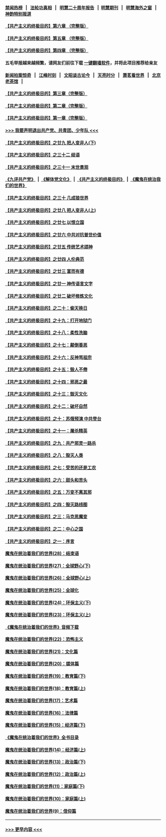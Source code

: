 #### [禁闻热榜](热点新闻.md?=0)  &nbsp;&nbsp;|&nbsp;&nbsp; [法轮功真相](https://github.com/gfw-breaker/truth/blob/master/README.md?=0) &nbsp;&nbsp;|&nbsp;&nbsp; [明慧二十周年报告](https://github.com/gfw-breaker/mh-reports/blob/master/README.md?=0) &nbsp;&nbsp;|&nbsp;&nbsp;[明慧期刊](https://github.com/gfw-breaker/mh-qikan) &nbsp;&nbsp;|&nbsp;&nbsp; [明慧海外之窗](https://github.com/gfw-breaker/mh-news/blob/master/README.md?=0) &nbsp;&nbsp;|&nbsp;&nbsp; [神韵特别报道](https://github.com/gfw-breaker/mh-news/blob/master/shenyun.md?=0)
#### [【共产主义的终极目的】第六章 （完整版）](../pages/nsc422/n11428913.md?t=02261802) 
#### [【共产主义的终极目的】第五章 （完整版）](../pages/nsc422/n11428912.md?t=02261802) 
#### [【共产主义的终极目的】第四章 （完整版）](../pages/nsc422/n11428907.md?t=02261802) 
#### 五毛举报越来越频繁，请网友们前往下载 [一键翻墙软件](https://github.com/gfw-breaker/ssr-accounts)，并将此项目推荐给亲友
#### [新闻拍案惊奇](https://github.com/gfw-breaker/banned-news/blob/master/pages/link4.md) &nbsp;&nbsp;|&nbsp;&nbsp; [江峰时刻](https://github.com/gfw-breaker/banned-news/blob/master/pages/link4.md) &nbsp;&nbsp;|&nbsp;&nbsp; [文昭谈古论今](https://github.com/gfw-breaker/banned-news/blob/master/pages/link4.md) &nbsp;&nbsp;|&nbsp;&nbsp; [天亮时分](https://github.com/gfw-breaker/banned-news/blob/master/pages/link4.md) &nbsp;&nbsp;|&nbsp;&nbsp; [萧茗看世界](https://github.com/gfw-breaker/banned-news/blob/master/pages/link4.md) &nbsp;&nbsp;|&nbsp;&nbsp; [北京老茶馆](https://github.com/gfw-breaker/banned-news/blob/master/pages/link4.md) &nbsp;&nbsp;|&nbsp;&nbsp; 
#### [【共产主义的终极目的】第三章（完整版）](../pages/nsc422/n11428848.md?t=02261802) 
#### [【共产主义的终极目的】第二章（完整版）](../pages/nsc422/n11428831.md?t=02261802) 
#### [【共产主义的终极目的】第一章（完整版）](../pages/nsc422/n11417651.md?t=02261802) 
#### [>>> 我要声明退出共产党、共青团、少年队 <<<](https://github.com/begood0513/goodnews/blob/master/quit/letter.md) 
#### [【共产主义的终极目的】之廿九 把人变非人(下)](../pages/nsc422/n11344140.md?t=02261802) 
#### [【共产主义的终极目的】之三十二 结语](../pages/nsc422/n11360535.md?t=02261802) 
#### [【共产主义的终极目的】之三十一 末世景观](../pages/nsc422/n11351129.md?t=02261802) 
#### [《九评共产党》](https://github.com/begood0513/9ping.md/blob/master/README.md) &nbsp;|&nbsp; [《解体党文化》](../../../../jtdwh.md/blob/master/README.md)  &nbsp;|&nbsp; [《共产主义的终极目的》](../../../../gczydzjmd.md/blob/master/README.md) &nbsp;|&nbsp; [《魔鬼在统治我们的世界》](../../../../mgztzwmdsj.md/blob/master/README.md) 
#### [【共产主义的终极目的】之三十 几成狼世界](../pages/nsc422/n11348280.md?t=02261802) 
#### [【共产主义的终极目的】之廿八 把人变非人(上)](../pages/nsc422/n11340492.md?t=02261802) 
#### [【共产主义的终极目的】之廿七 以恨立国](../pages/nsc422/n11336944.md?t=02261802) 
#### [【共产主义的终极目的】之廿六 中共对抗普世价值](../pages/nsc422/n11324785.md?t=02261802) 
#### [【共产主义的终极目的】之廿五 传统艺术颂神](../pages/nsc422/n11296396.md?t=02261802) 
#### [【共产主义的终极目的】之廿四 人伦典范](../pages/nsc422/n11296397.md?t=02261802) 
#### [【共产主义的终极目的】之廿三 富而有德](../pages/nsc422/n11283598.md?t=02261802) 
#### [【共产主义的终极目的】之廿一 神传语言文字](../pages/nsc422/n11263265.md?t=02261802) 
#### [【共产主义的终极目的】之廿二 破坏修炼文化](../pages/nsc422/n11245728.md?t=02261802) 
#### [【共产主义的终极目的】之二十：偷天换日](../pages/nsc422/n11238846.md?t=02261802) 
#### [【共产主义的终极目的】之十九：打开地狱门](../pages/nsc422/n11206376.md?t=02261802) 
#### [【共产主义的终极目的】之十八：柔性洗脑](../pages/nsc422/n11199994.md?t=02261802) 
#### [【共产主义的终极目的】之十七：颠倒善恶](../pages/nsc422/n11179782.md?t=02261802) 
#### [【共产主义的终极目的】之十六：反神骂祖宗](../pages/nsc422/n11166798.md?t=02261802) 
#### [【共产主义的终极目的】之十五：毁人不倦](../pages/nsc422/n11166792.md?t=02261802) 
#### [【共产主义的终极目的】之十四：邪恶之最](../pages/nsc422/n11150249.md?t=02261802) 
#### [【共产主义的终极目的】之十三：毁灭文化](../pages/nsc422/n11135227.md?t=02261802) 
#### [【共产主义的终极目的】之十二：破坏自然](../pages/nsc422/n11135214.md?t=02261802) 
#### [【共产主义的终极目的】之十：苏俄预演 中共登台](../pages/nsc422/n11118424.md?t=02261802) 
#### [【共产主义的终极目的】之十一：屠杀精英](../pages/nsc422/n11118442.md?t=02261802) 
#### [【共产主义的终极目的】之九：共产邪灵一路杀](../pages/nsc422/n11114139.md?t=02261802) 
#### [【共产主义的终极目的】之八：毁灭人类](../pages/nsc422/n11108503.md?t=02261802) 
#### [【共产主义的终极目的】之七：受苦的还是工农](../pages/nsc422/n11101809.md?t=02261802) 
#### [【共产主义的终极目的】之六：甜头和苦头](../pages/nsc422/n11096971.md?t=02261802) 
#### [【共产主义的终极目的】之五：万变不离其邪](../pages/nsc422/n11091285.md?t=02261802) 
#### [【共产主义的终极目的】之四：毁灭路线图](../pages/nsc422/n11086284.md?t=02261802) 
#### [【共产主义的终极目的】之三：马克思魔变](../pages/nsc422/n11061941.md?t=02261802) 
#### [【共产主义的终极目的】之二：中心之国](../pages/nsc422/n11047728.md?t=02261802) 
#### [【共产主义的终极目的】之一：序言](../pages/nsc422/n11086077.md?t=02261802) 
#### [魔鬼在统治着我们的世界(28)：结束语](../pages/nsc422/n10936246.md?t=02261802) 
#### [魔鬼在统治着我们的世界(27)：全球野心(下)](../pages/nsc422/n10928319.md?t=02261802) 
#### [魔鬼在统治着我们的世界(26)：全球野心(上)](../pages/nsc422/n10900318.md?t=02261802) 
#### [魔鬼在统治着我们的世界(25)：全球化](../pages/nsc422/n10788205.md?t=02261802) 
#### [魔鬼在统治着我们的世界(24)：环保主义(下)](../pages/nsc422/n10695307.md?t=02261802) 
#### [魔鬼在统治着我们的世界(23)：环保主义(上)](../pages/nsc422/n10688613.md?t=02261802) 
#### [《魔鬼在统治着我们的世界》音频下载](../pages/nsc422/n10635553.md?t=02261802) 
#### [魔鬼在统治着我们的世界(22)：恐怖主义](../pages/nsc422/n10614727.md?t=02261802) 
#### [魔鬼在统治着我们的世界(21)：文化篇](../pages/nsc422/n10597706.md?t=02261802) 
#### [魔鬼在统治着我们的世界(20)：媒体篇](../pages/nsc422/n10586579.md?t=02261802) 
#### [魔鬼在统治着我们的世界(19)：教育篇(下)](../pages/nsc422/n10564808.md?t=02261802) 
#### [魔鬼在统治着我们的世界(18)：教育篇(上)](../pages/nsc422/n10526970.md?t=02261802) 
#### [魔鬼在统治着我们的世界(17)：艺术篇](../pages/nsc422/n10499093.md?t=02261802) 
#### [魔鬼在统治着我们的世界(16)：法律篇](../pages/nsc422/n10485969.md?t=02261802) 
#### [魔鬼在统治着我们的世界(15)：经济篇(下)](../pages/nsc422/n10469975.md?t=02261802) 
#### [《魔鬼在统治着我们的世界》全书目录](../pages/nsc422/n10464261.md?t=02261802) 
#### [魔鬼在统治着我们的世界(14)：经济篇(上)](../pages/nsc422/n10457370.md?t=02261802) 
#### [魔鬼在统治着我们的世界(13)：政治篇(下)](../pages/nsc422/n10448270.md?t=02261802) 
#### [魔鬼在统治着我们的世界(12)：政治篇(上)](../pages/nsc422/n10444576.md?t=02261802) 
#### [魔鬼在统治着我们的世界(11)：家庭篇(下)](../pages/nsc422/n10440961.md?t=02261802) 
#### [魔鬼在统治着我们的世界(10)：家庭篇(上)](../pages/nsc422/n10435448.md?t=02261802) 
#### [魔鬼在统治着我们的世界(9)：信仰篇](../pages/nsc422/n10432159.md?t=02261802) 

----
#### [ >>> 更早内容 <<< ](../indexes/nsc422-earlier.md)

